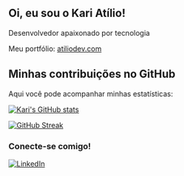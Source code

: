 ## Oi, eu sou o Kari Atílio!

Desenvolvedor apaixonado por tecnologia

Meu portfólio: [atiliodev.com](https://www.atiliodev.com/)


## Minhas contribuições no GitHub

Aqui você pode acompanhar minhas estatísticas:

[![Kari's GitHub stats](https://github-readme-stats.vercel.app/api?username=karimoreira&show_icons=true&theme=transparent&hide_title=true&hide_border=true)](https://github.com/karimoreira)

[![GitHub Streak](https://github-readme-streak-stats.herokuapp.com/?user=karimoreira&theme=transparent&hide_border=true)](https://git.io/streak-stats)


### Conecte-se comigo!

[![LinkedIn](https://img.shields.io/badge/LinkedIn-0077B5?style=for-the-badge&logo=linkedin&logoColor=white)](https://www.linkedin.com/in/atiliomoreira/)
